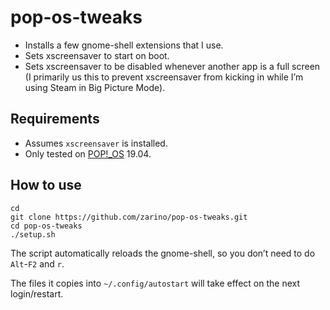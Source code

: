 # pop-os-tweaks

* Installs a few gnome-shell extensions that I use.
* Sets xscreensaver to start on boot.
* Sets xscreensaver to be disabled whenever another app is a full screen (I primarily us this to prevent xscreensaver from kicking in while I’m using Steam in Big Picture Mode).

## Requirements

* Assumes `xscreensaver` is installed.
* Only tested on [POP!_OS](https://system76.com/pop) 19.04.

## How to use

    cd
    git clone https://github.com/zarino/pop-os-tweaks.git
    cd pop-os-tweaks
    ./setup.sh

The script automatically reloads the gnome-shell, so you don’t need to do `Alt`-`F2` and `r`.

The files it copies into `~/.config/autostart` will take effect on the next login/restart.
